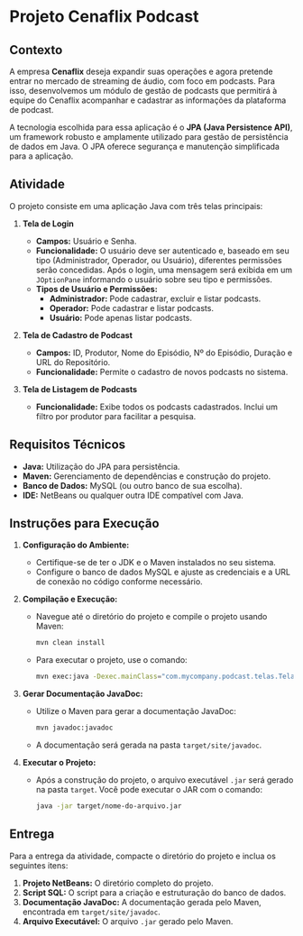 # Projeto Cenaflix Podcast

## Contexto

A empresa **Cenaflix** deseja expandir suas operações e agora pretende entrar no mercado de streaming de áudio, com foco em podcasts. Para isso, desenvolvemos um módulo de gestão de podcasts que permitirá à equipe do Cenaflix acompanhar e cadastrar as informações da plataforma de podcast.

A tecnologia escolhida para essa aplicação é o **JPA (Java Persistence API)**, um framework robusto e amplamente utilizado para gestão de persistência de dados em Java. O JPA oferece segurança e manutenção simplificada para a aplicação.

## Atividade

O projeto consiste em uma aplicação Java com três telas principais:

1. **Tela de Login**
   - **Campos:** Usuário e Senha.
   - **Funcionalidade:** O usuário deve ser autenticado e, baseado em seu tipo (Administrador, Operador, ou Usuário), diferentes permissões serão concedidas. Após o login, uma mensagem será exibida em um `JOptionPane` informando o usuário sobre seu tipo e permissões.
   - **Tipos de Usuário e Permissões:**
     - **Administrador:** Pode cadastrar, excluir e listar podcasts.
     - **Operador:** Pode cadastrar e listar podcasts.
     - **Usuário:** Pode apenas listar podcasts.

2. **Tela de Cadastro de Podcast**
   - **Campos:** ID, Produtor, Nome do Episódio, Nº do Episódio, Duração e URL do Repositório.
   - **Funcionalidade:** Permite o cadastro de novos podcasts no sistema. 

3. **Tela de Listagem de Podcasts**
   - **Funcionalidade:** Exibe todos os podcasts cadastrados. Inclui um filtro por produtor para facilitar a pesquisa.

## Requisitos Técnicos

- **Java:** Utilização do JPA para persistência.
- **Maven:** Gerenciamento de dependências e construção do projeto.
- **Banco de Dados:** MySQL (ou outro banco de sua escolha).
- **IDE:** NetBeans ou qualquer outra IDE compatível com Java.

## Instruções para Execução

1. **Configuração do Ambiente:**
   - Certifique-se de ter o JDK e o Maven instalados no seu sistema.
   - Configure o banco de dados MySQL e ajuste as credenciais e a URL de conexão no código conforme necessário.

2. **Compilação e Execução:**
   - Navegue até o diretório do projeto e compile o projeto usando Maven:
     ```bash
     mvn clean install
     ```
   - Para executar o projeto, use o comando:
     ```bash
     mvn exec:java -Dexec.mainClass="com.mycompany.podcast.telas.TelaLogin"
     ```

3. **Gerar Documentação JavaDoc:**
   - Utilize o Maven para gerar a documentação JavaDoc:
     ```bash
     mvn javadoc:javadoc
     ```
   - A documentação será gerada na pasta `target/site/javadoc`.

4. **Executar o Projeto:**
   - Após a construção do projeto, o arquivo executável `.jar` será gerado na pasta `target`. Você pode executar o JAR com o comando:
     ```bash
     java -jar target/nome-do-arquivo.jar
     ```

## Entrega

Para a entrega da atividade, compacte o diretório do projeto e inclua os seguintes itens:

1. **Projeto NetBeans:** O diretório completo do projeto.
2. **Script SQL:** O script para a criação e estruturação do banco de dados.
3. **Documentação JavaDoc:** A documentação gerada pelo Maven, encontrada em `target/site/javadoc`.
4. **Arquivo Executável:** O arquivo `.jar` gerado pelo Maven.

